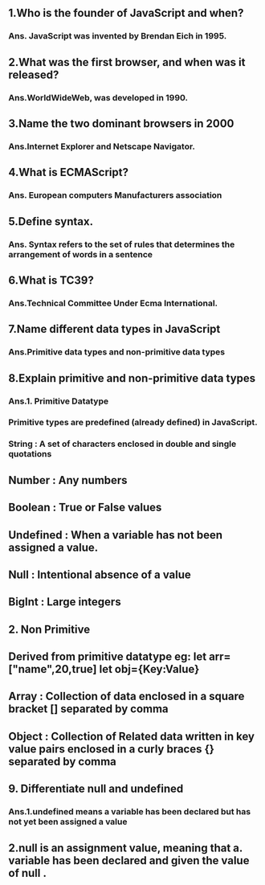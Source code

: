 ## 1.Who is the founder of JavaScript and when?
### Ans. JavaScript was invented by Brendan Eich in 1995.
## 2.What was the first browser, and when was it released?
### Ans.WorldWideWeb, was developed in 1990.
## 3.Name the two dominant browsers in 2000
### Ans.Internet Explorer and Netscape Navigator.
## 4.What is ECMAScript?
### Ans. European computers Manufacturers association
## 5.Define syntax.
### Ans. Syntax refers to the set of rules that determines the arrangement of words in a sentence
## 6.What is TC39?
### Ans.Technical Committee Under Ecma International.
## 7.Name different data types in JavaScript
### Ans.Primitive data types and non-primitive data types
## 8.Explain primitive and non-primitive data types
### Ans.1. Primitive Datatype
### Primitive types are predefined (already defined) in JavaScript.
### String : A set of characters enclosed in double and single quotations

## Number : Any numbers

## Boolean : True or False values

## Undefined : When a variable has not been assigned a value.

## Null : Intentional absence of a value

## BigInt : Large integers

## 2. Non Primitive
## Derived from primitive datatype eg: let arr=["name",20,true] let obj={Key:Value}

## Array : Collection of data enclosed in a square bracket [] separated by comma
## Object : Collection of Related data written in key value pairs enclosed in a curly braces {} separated by comma
## 9. Differentiate null and undefined
### Ans.1.undefined means a variable has been declared but has not yet been assigned a value
## 2.null is an assignment value, meaning that a. variable has been declared and given the value of null .
